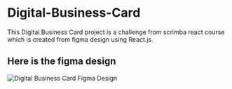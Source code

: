 # Digital-Business-Card
This Digital Business Card project is a challenge from scrimba react course which is created from figma design using React.js.

## Here is the figma design

![Digital Business Card Figma Design](https://user-images.githubusercontent.com/69369304/186140196-5dfc0f52-afe5-4dc0-9adf-fb5a3eefc547.jpg)
